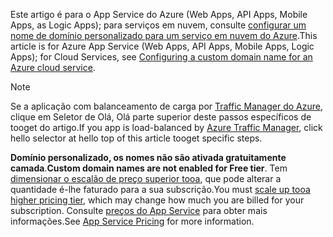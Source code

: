 <span data-ttu-id="b6f85-101">Este artigo é para o App Service do Azure (Web Apps, API Apps, Mobile Apps, as Logic Apps); para serviços em nuvem, consulte [configurar um nome de domínio personalizado para um serviço em nuvem do Azure](../articles/cloud-services/cloud-services-custom-domain-name.md).</span><span class="sxs-lookup"><span data-stu-id="b6f85-101">This article is for Azure App Service (Web Apps, API Apps, Mobile Apps, Logic Apps); for Cloud Services, see [Configuring a custom domain name for an Azure cloud service](../articles/cloud-services/cloud-services-custom-domain-name.md).</span></span>

> [!NOTE]
> <span data-ttu-id="b6f85-102">Se a aplicação com balanceamento de carga por [Traffic Manager do Azure](https://azure.microsoft.com/services/traffic-manager/), clique em Seletor de Olá, Olá parte superior deste passos específicos de tooget do artigo.</span><span class="sxs-lookup"><span data-stu-id="b6f85-102">If you app is load-balanced by [Azure Traffic Manager](https://azure.microsoft.com/services/traffic-manager/), click hello selector at hello top of this article tooget specific steps.</span></span>
> 
> <span data-ttu-id="b6f85-103">**Domínio personalizado, os nomes não são ativada gratuitamente camada**.</span><span class="sxs-lookup"><span data-stu-id="b6f85-103">**Custom domain names are not enabled for Free tier**.</span></span> <span data-ttu-id="b6f85-104">Tem [dimensionar o escalão de preço superior tooa](../articles/app-service-web/web-sites-scale.md), que pode alterar a quantidade é-lhe faturado para a sua subscrição.</span><span class="sxs-lookup"><span data-stu-id="b6f85-104">You must [scale up tooa higher pricing tier](../articles/app-service-web/web-sites-scale.md), which may change how much you are billed for your subscription.</span></span> 
> <span data-ttu-id="b6f85-105">Consulte [preços do App Service](https://azure.microsoft.com/pricing/details/app-service/) para obter mais informações.</span><span class="sxs-lookup"><span data-stu-id="b6f85-105">See [App Service Pricing](https://azure.microsoft.com/pricing/details/app-service/) for more information.</span></span>
> 
> 

